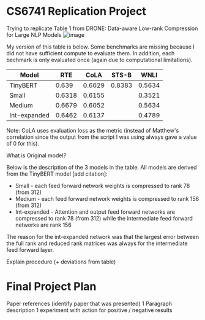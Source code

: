 # CS6741 Replication Project
Trying to replicate Table 1 from DRONE: Data-aware Low-rank Compression for Large NLP Models
![image](https://github.com/alyfjanmohamed/CS6741_replication/assets/51303841/5e7dbfd4-e368-403c-a45f-a79144efcdef)

My version of this table is below. Some benchmarks are missing because I did not have sufficient compute to evaluate them. In addition, each bechmark is only evaluated once (again due to computational limitations).

| Model    | RTE | CoLA | STS-B|  WNLI |
| -------- | ------- | ------- | ------- | ------- |
| TinyBERT  |  0.639   |  0.6029   |   0.8383  | 0.5634 |
| Small |   0.6318   |  0.6155   |     |   0.3521  |
| Medium    |  0.6679   |   0.6052  |     |  0.5634   |
| Int-expanded |  0.6462   |  0.6137   |     |   0.4789  |

Note: CoLA uses evaluation loss as the metric (instead of Matthew's correlation since the output from the script I was using always gave a value of 0 for this).

What is Original model?

Below is the description of the 3 models in the table. All models are derived from the TinyBERT model [add citation]:
* Small - each feed forward network weights is compressed to rank 78 (from 312)
* Medium - each feed forward network weights is compressed to rank 156 (from 312)
* Int-expanded - Attention and output feed forward networks are compressed to rank 78 (from 312) while the intermediate feed forward networks are rank 156

The reason for the int-expanded network was that the largest error between the full rank and reduced rank matrices was always for the intermediate feed forward layer.

Explain procedure (+ deviations from table)

# Final Project Plan
Paper references (identify paper that was presented)
1 Paragraph description
1 experiment with action for positive / negative results

